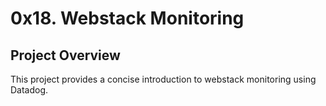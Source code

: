 # 0x18. Webstack Monitoring

## Project Overview
This project provides a concise introduction to webstack monitoring using Datadog.


